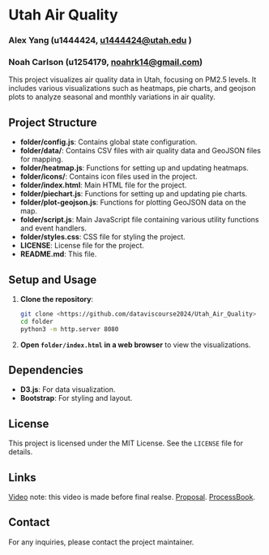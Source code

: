 # Utah Air Quality
### Alex Yang (u1444424, u1444424@utah.edu )
### Noah Carlson (u1254179, noahrk14@gmail.com)


This project visualizes air quality data in Utah, focusing on PM2.5 levels. It includes various visualizations such as heatmaps, pie charts, and geojson plots to analyze seasonal and monthly variations in air quality.




 ## Project Structure
- **folder/config.js**: Contains global state configuration.
- **folder/data/**: Contains CSV files with air quality data and GeoJSON files for mapping.
- **folder/heatmap.js**: Functions for setting up and updating heatmaps.
- **folder/icons/**: Contains icon files used in the project.
- **folder/index.html**: Main HTML file for the project.
- **folder/piechart.js**: Functions for setting up and updating pie charts.
- **folder/plot-geojson.js**: Functions for plotting GeoJSON data on the map.
- **folder/script.js**: Main JavaScript file containing various utility functions and event handlers.
- **folder/styles.css**: CSS file for styling the project.
- **LICENSE**: License file for the project.
- **README.md**: This file.


## Setup and Usage

1. **Clone the repository**:
    ```sh
    git clone <https://github.com/dataviscourse2024/Utah_Air_Quality>
    cd folder
    python3 -m http.server 8080
    ```

2. **Open `folder/index.html` in a web browser** to view the visualizations.

## Dependencies

- **D3.js**: For data visualization.
- **Bootstrap**: For styling and layout.

## License

This project is licensed under the MIT License. See the `LICENSE` file for details.

## Links
[Video](https://www.youtube.com/watch?v=2Q7AsIfT658) note: this video is made before final realse.
[Proposal](https://docs.google.com/document/d/1fxyGvyDPkBRHJ9T6WyT58l2Fn_95bQhJuNvDG30FsMU/edit).
[ProcessBook](https://docs.google.com/document/d/1ys-B3hiEGELgIyPxS73TbVX_qyhpnz_lBKYi7RsfHq0/edit?tab=t.0).



## Contact

For any inquiries, please contact the project maintainer.
